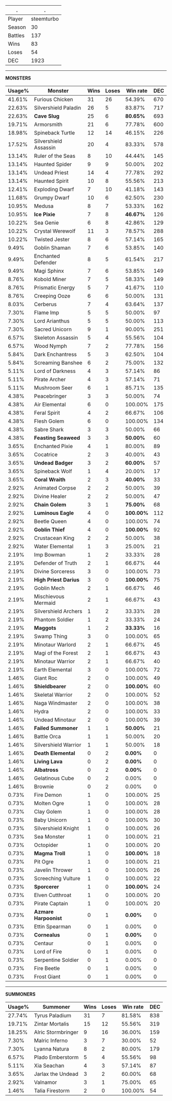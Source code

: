 .|.
|-|-
Player|steemturbo
Season|30
Battles|137
Wins|83
Loses|54
DEC|1923

---
**MONSTERS**

Usage%|Monster|Wins|Loses|Win rate|DEC|
-|-|-|-|-|-|
41.61%|Furious Chicken|31|26|54.39%|670|
22.63%|Silvershield Paladin|26|5|83.87%|717|
22.63%|**Cave Slug**|25|6|**80.65%**|693|
19.71%|Armorsmith|21|6|77.78%|600|
18.98%|Spineback Turtle|12|14|46.15%|226|
17.52%|Silvershield Assassin|20|4|83.33%|578|
13.14%|Ruler of the Seas|8|10|44.44%|145|
13.14%|Haunted Spider|9|9|50.00%|202|
13.14%|Undead Priest|14|4|77.78%|292|
13.14%|Haunted Spirit|10|8|55.56%|213|
12.41%|Exploding Dwarf|7|10|41.18%|143|
11.68%|Grumpy Dwarf|10|6|62.50%|230|
10.95%|Medusa|8|7|53.33%|162|
10.95%|**Ice Pixie**|7|8|**46.67%**|126|
10.22%|Sea Genie|6|8|42.86%|129|
10.22%|Crystal Werewolf|11|3|78.57%|288|
10.22%|Twisted Jester|8|6|57.14%|165|
9.49%|Goblin Shaman|7|6|53.85%|140|
9.49%|Enchanted Defender|8|5|61.54%|217|
9.49%|Magi Sphinx|7|6|53.85%|149|
8.76%|Kobold Miner|7|5|58.33%|149|
8.76%|Prismatic Energy|5|7|41.67%|110|
8.76%|Creeping Ooze|6|6|50.00%|131|
8.03%|Cerberus|7|4|63.64%|137|
7.30%|Flame Imp|5|5|50.00%|97|
7.30%|Lord Arianthus|5|5|50.00%|113|
7.30%|Sacred Unicorn|9|1|90.00%|251|
6.57%|Skeleton Assassin|5|4|55.56%|104|
6.57%|Wood Nymph|7|2|77.78%|156|
5.84%|Dark Enchantress|5|3|62.50%|104|
5.84%|Screaming Banshee|6|2|75.00%|132|
5.11%|Lord of Darkness|4|3|57.14%|86|
5.11%|Pirate Archer|4|3|57.14%|71|
5.11%|Mushroom Seer|6|1|85.71%|135|
4.38%|Peacebringer|3|3|50.00%|74|
4.38%|Air Elemental|6|0|100.00%|175|
4.38%|Feral Spirit|4|2|66.67%|106|
4.38%|Flesh Golem|6|0|100.00%|134|
4.38%|Sabre Shark|3|3|50.00%|66|
4.38%|**Feasting Seaweed**|3|3|**50.00%**|60|
3.65%|Enchanted Pixie|4|1|80.00%|89|
3.65%|Cocatrice|2|3|40.00%|43|
3.65%|**Undead Badger**|3|2|**60.00%**|57|
3.65%|Spineback Wolf|1|4|20.00%|17|
3.65%|**Coral Wraith**|2|3|**40.00%**|33|
2.92%|Animated Corpse|2|2|50.00%|39|
2.92%|Divine Healer|2|2|50.00%|47|
2.92%|**Chain Golem**|3|1|**75.00%**|68|
2.92%|**Luminous Eagle**|4|0|**100.00%**|112|
2.92%|Beetle Queen|4|0|100.00%|74|
2.92%|**Goblin Thief**|4|0|**100.00%**|92|
2.92%|Crustacean King|2|2|50.00%|38|
2.92%|Water Elemental|1|3|25.00%|21|
2.19%|Imp Bowman|1|2|33.33%|28|
2.19%|Defender of Truth|2|1|66.67%|44|
2.19%|Divine Sorceress|3|0|100.00%|73|
2.19%|**High Priest Darius**|3|0|**100.00%**|75|
2.19%|Goblin Mech|2|1|66.67%|46|
2.19%|Mischievous Mermaid|2|1|66.67%|43|
2.19%|Silvershield Archers|1|2|33.33%|28|
2.19%|Phantom Soldier|1|2|33.33%|24|
2.19%|**Maggots**|1|2|**33.33%**|16|
2.19%|Swamp Thing|3|0|100.00%|65|
2.19%|Minotaur Warlord|2|1|66.67%|45|
2.19%|Magi of the Forest|2|1|66.67%|43|
2.19%|Minotaur Warrior|2|1|66.67%|40|
2.19%|Earth Elemental|3|0|100.00%|72|
1.46%|Giant Roc|2|0|100.00%|49|
1.46%|**Shieldbearer**|2|0|**100.00%**|60|
1.46%|Skeletal Warrior|2|0|100.00%|52|
1.46%|Naga Windmaster|2|0|100.00%|38|
1.46%|Hydra|2|0|100.00%|33|
1.46%|Undead Minotaur|2|0|100.00%|39|
1.46%|**Failed Summoner**|1|1|**50.00%**|21|
1.46%|Battle Orca|1|1|50.00%|20|
1.46%|Silvershield Warrior|1|1|50.00%|18|
1.46%|**Death Elemental**|0|2|**0.00%**|0|
1.46%|**Living Lava**|0|2|**0.00%**|0|
1.46%|**Albatross**|0|2|**0.00%**|0|
1.46%|Gelatinous Cube|0|2|0.00%|0|
1.46%|Brownie|0|2|0.00%|0|
0.73%|Fire Demon|1|0|100.00%|25|
0.73%|Molten Ogre|1|0|100.00%|28|
0.73%|Clay Golem|1|0|100.00%|28|
0.73%|Baby Unicorn|1|0|100.00%|30|
0.73%|Silvershield Knight|1|0|100.00%|26|
0.73%|Sea Monster|1|0|100.00%|21|
0.73%|Octopider|1|0|100.00%|20|
0.73%|**Magma Troll**|1|0|**100.00%**|18|
0.73%|Pit Ogre|1|0|100.00%|21|
0.73%|Javelin Thrower|1|0|100.00%|26|
0.73%|Screeching Vulture|1|0|100.00%|22|
0.73%|**Sporcerer**|1|0|**100.00%**|24|
0.73%|Elven Cutthroat|1|0|100.00%|20|
0.73%|Pirate Captain|1|0|100.00%|20|
0.73%|**Azmare Harpoonist**|0|1|**0.00%**|0|
0.73%|Ettin Spearman|0|1|0.00%|0|
0.73%|**Cornealus**|0|1|**0.00%**|0|
0.73%|Centaur|0|1|0.00%|0|
0.73%|Lord of Fire|0|1|0.00%|0|
0.73%|Serpentine Soldier|0|1|0.00%|0|
0.73%|Fire Beetle|0|1|0.00%|0|
0.73%|Frost Giant|0|1|0.00%|0|

---
**SUMMONERS**

Usage%|Summoner|Wins|Loses|Win rate|DEC|
-|-|-|-|-|-|
27.74%|Tyrus Paladium|31|7|81.58%|838|
19.71%|Zintar Mortalis|15|12|55.56%|319|
18.25%|Alric Stormbringer|9|16|36.00%|159|
7.30%|Malric Inferno|3|7|30.00%|52|
7.30%|Lyanna Natura|8|2|80.00%|179|
6.57%|Plado Emberstorm|5|4|55.56%|98|
5.11%|Xia Seachan|4|3|57.14%|87|
3.65%|Jarlax the Undead|3|2|60.00%|68|
2.92%|Valnamor|3|1|75.00%|65|
1.46%|Talia Firestorm|2|0|100.00%|54|
